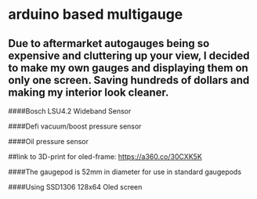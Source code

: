 # arduino based multigauge
## Due to aftermarket autogauges being so expensive and cluttering up your view, I decided to make my own gauges and displaying them on only one screen. Saving hundreds of dollars and making my interior look cleaner.

####Bosch LSU4.2 Wideband Sensor

####Defi vacuum/boost pressure sensor

####Oil pressure sensor


##link to 3D-print for oled-frame: https://a360.co/30CXK5K
 
####The gaugepod is 52mm in diameter for use in standard gaugepods


####Using SSD1306 128x64 Oled screen


